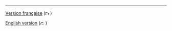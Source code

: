 ---

[Version française](https://github.com/alphatesla/CV/blob/master/français.md) (<img alt="French Flag" src="dist/png/fr.png" width="16" height="11">)

[English version](https://github.com/alphatesla/CV/blob/master/english.md) (<img alt="GB Flag" src="dist/png/gb.png" width="16" height="11">)
